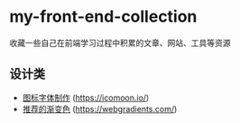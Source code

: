 # my-front-end-collection
收藏一些自己在前端学习过程中积累的文章、网站、工具等资源

## 设计类
* [图标字体制作](https://icomoon.io/) (https://icomoon.io/)
* [推荐的渐变色](https://webgradients.com/) (https://webgradients.com/)
